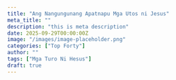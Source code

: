 ```yaml
---
title: "Ang Nangungunang Apatnapu Mga Utos ni Jesus"
meta_title: ""
description: "this is meta description"
date: 2025-09-29T00:00:00Z
image: "/images/image-placeholder.png"
categories: ["Top Forty"]
author: ""
tags: ["Mga Turo Ni Hesus"]
draft: true
---
```


